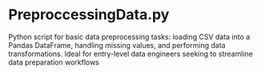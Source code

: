 # PreproccessingData.py
Python script for basic data preprocessing tasks: loading CSV data into a Pandas DataFrame, handling missing values, and performing data transformations. Ideal for entry-level data engineers seeking to streamline data preparation workflows
